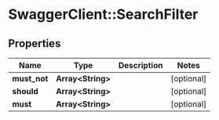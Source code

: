 # SwaggerClient::SearchFilter

## Properties
Name | Type | Description | Notes
------------ | ------------- | ------------- | -------------
**must_not** | **Array&lt;String&gt;** |  | [optional] 
**should** | **Array&lt;String&gt;** |  | [optional] 
**must** | **Array&lt;String&gt;** |  | [optional] 


